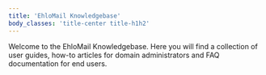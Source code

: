 ```yaml
---
title: 'EhloMail Knowledgebase'
body_classes: 'title-center title-h1h2'
---
```


Welcome to the EhloMail Knowledgebase. Here you will find a collection of user guides, how-to articles for domain administrators and FAQ documentation for end users.
